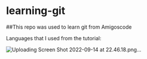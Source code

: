 # learning-git

##This repo was  used to learn git from Amigoscode

Languages that I used from the tutorial:

![Uploading Screen Shot 2022-09-14 at 22.46.18.png…]()

